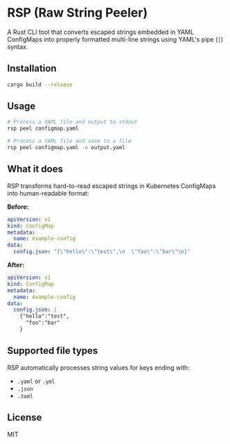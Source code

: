 # RSP (Raw String Peeler)

A Rust CLI tool that converts escaped strings embedded in YAML ConfigMaps into properly formatted multi-line strings using YAML's pipe (`|`) syntax.

## Installation

```bash
cargo build --release
```

## Usage

```bash
# Process a YAML file and output to stdout
rsp peel configmap.yaml

# Process a YAML file and save to a file
rsp peel configmap.yaml -o output.yaml
```

## What it does

RSP transforms hard-to-read escaped strings in Kubernetes ConfigMaps into human-readable format:

**Before:**
```yaml
apiVersion: v1
kind: ConfigMap
metadata:
  name: example-config
data:
  config.json: "{\"hello\":\"test\",\n  \"foo\":\"bar\"\n}"
```

**After:**
```yaml
apiVersion: v1
kind: ConfigMap
metadata:
  name: example-config
data:
  config.json: |
    {"hello":"test",
      "foo":"bar"
    }
```

## Supported file types

RSP automatically processes string values for keys ending with:
- `.yaml` or `.yml`
- `.json`
- `.toml`

## License

MIT